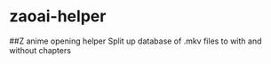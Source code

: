 # zaoai-helper
##Z anime opening helper
Split up database of .mkv files to with and without chapters
